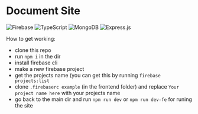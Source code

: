 # Document Site
![Firebase](https://img.shields.io/badge/firebase-%23039BE5.svg?style=for-the-badge&logo=firebase) ![TypeScript](https://img.shields.io/badge/typescript-%23007ACC.svg?style=for-the-badge&logo=typescript&logoColor=white) ![MongoDB](https://img.shields.io/badge/MongoDB-%234ea94b.svg?style=for-the-badge&logo=mongodb&logoColor=white) ![Express.js](https://img.shields.io/badge/express.js-%23404d59.svg?style=for-the-badge&logo=express&logoColor=%2361DAFB)

How to get working:

- clone this repo
- run `npm i` in the dir
- install firebase cli
- make a new firebase project
- get the projects name (you can get this by running  `firebase projects:list`
- clone `.firebaserc example` (in the frontend folder) and replace `Your project name here` with your projects name
- go back to the main dir and run `npm run dev` or `npm run dev-fe` for runing the site
